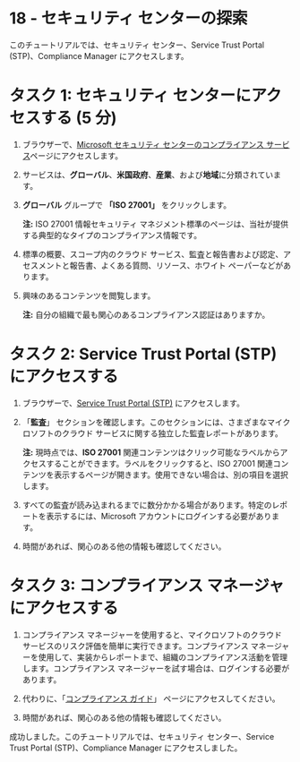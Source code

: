 ﻿---
wts:
    title: '18 - セキュリティ センターの探索 (5 分)'
    module: 'モジュール 05: ID、ガバナンス、プライバシー、およびコンプライアンス機能に関する説明'
---
# 18 - セキュリティ センターの探索

このチュートリアルでは、セキュリティ センター、Service Trust Portal (STP)、Compliance Manager にアクセスします。

# タスク 1: セキュリティ センターにアクセスする (5 分)

1. ブラウザーで、[Microsoft セキュリティ センターのコンプライアンス サービス](https://docs.microsoft.com/ja-jp/microsoft-365/compliance/offering-home)ページにアクセスします。

2. サービスは、**グローバル**、**米国政府**、**産業**、および**地域**に分類されています。

3. **グローバル** グループで **「ISO 27001」** をクリックします。 

    **注:** ISO 27001 情報セキュリティ マネジメント標準のページは、当社が提供する典型的なタイプのコンプライアンス情報です。

4. 標準の概要、スコープ内のクラウド サービス、監査と報告書および認定、アセスメントと報告書、よくある質問、リソース、ホワイト ペーパーなどがあります。 

5. 興味のあるコンテンツを閲覧します。 

    **注:** 自分の組織で最も関心のあるコンプライアンス認証はありますか。

# タスク 2: Service Trust Portal (STP) にアクセスする

1. ブラウザーで、[Service Trust Portal (STP)](https://servicetrust.microsoft.com) にアクセスします。

2. 「**監査**」 セクションを確認します。このセクションには、さまざまなマイクロソフトのクラウド サービスに関する独立した監査レポートがあります。

    **注:** 現時点では、**ISO 27001** 関連コンテンツはクリック可能なラベルからアクセスすることができます。ラベルをクリックすると、ISO 27001 関連コンテンツを表示するページが開きます。使用できない場合は、別の項目を選択します。 

3. すべての監査が読み込まれるまでに数分かかる場合があります。特定のレポートを表示するには、Microsoft アカウントにログインする必要があります。

4. 時間があれば、関心のある他の情報も確認してください。 

# タスク 3: コンプライアンス マネージャにアクセスする

1. コンプライアンス マネージャーを使用すると、マイクロソフトのクラウド サービスのリスク評価を簡単に実行できます。コンプライアンス マネージャーを使用して、実装からレポートまで、組織のコンプライアンス活動を管理します。コンプライアンス マネージャーを試す場合は、ログインする必要があります。

2. 代わりに、「[コンプライアンス ガイド](https://servicetrust.microsoft.com/Documents/TrustDocuments)」 ページにアクセスしてください。 

3. 時間があれば、関心のある他の情報も確認してください。 

成功しました。このチュートリアルでは、セキュリティ センター、Service Trust Portal (STP)、Compliance Manager にアクセスしました。